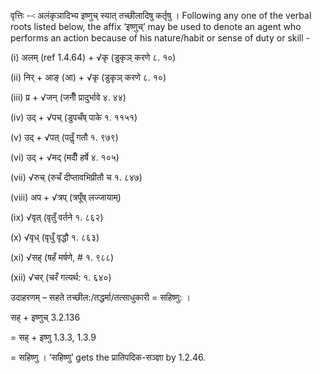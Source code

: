 




वृत्तिः --ः अलंकृञादिभ्य इष्णुच् स्यात् तच्‍छीलादिषु कर्तृषु । Following any one of the verbal roots listed below, the affix ‘इष्णुच्’ may be used to denote an agent who performs an action because of his nature/habit or sense of duty or skill -

(i) अलम् (ref 1.4.64) + √कृ (डुकृञ् करणे ८. १०)

(ii) निर् + आङ् (आ) + √कृ (डुकृञ् करणे ८. १०)

(iii) प्र + √जन् (जनीँ प्रादुर्भावे ४. ४४)

(iv) उद् + √पच् (डुपचँष् पाके १. ११५१)

(v) उद् + √पत् (पतॢँ गतौ १. ९७९)

(vi) उद् + √मद् (मदीँ हर्षे ४. १०५)

(vii) √रुच् (रुचँ दीप्तावभिप्रीतौ च १. ८४७)

(viii) अप + √त्रप् (त्रपूँष् लज्जायाम्)

(ix) √वृत् (वृतुँ वर्तने १. ८६२)

(x) √वृध् (वृधुँ वृद्धौ १. ८६३)

(xi) √सह् (षहँ मर्षणे, # १. ९८८)

(xii) √चर् (चरँ गत्यर्थ: १. ६४०)


उदाहरणम् – सहते तच्छील:/तद्धर्मा/तत्साधुकारी = सहिष्णु: ।


सह् + इष्णुच् 3.2.136

= सह् + इष्णु 1.3.3, 1.3.9

= सहिष्णु । ‘सहिष्णु’ gets the प्रातिपदिक-सञ्ज्ञा by 1.2.46.

